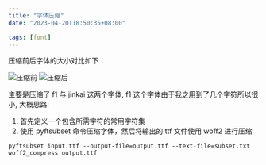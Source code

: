 ```yaml
---
title: "字体压缩"
date: "2023-04-20T18:50:35+08:00"

tags: [font]
---
```


压缩前后字体的大小对比如下：

![压缩前](/images/2023-04-20-18-53-12.png)
![压缩后](/images/2023-04-20-18-58-22.png)

主要是压缩了 f1 与 jinkai 这两个字体, f1 这个字体由于我之用到了几个字符所以很小, 大概思路:

1. 首先定义一个包含所需字符的常用字符集
2. 使用 pyftsubset 命令压缩字体，然后将输出的 ttf 文件使用 woff2 进行压缩

```shell
pyftsubset input.ttf --output-file=output.ttf --text-file=subset.txt
woff2_compress output.ttf
```
